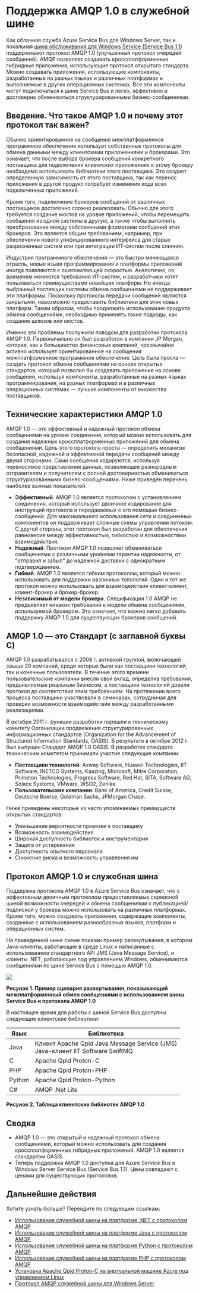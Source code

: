 <properties 
	pageTitle="Обзор AMQP для служебной шины | Microsoft Azure" 
	description="Узнайте об использовании протокола AMQP 1.0 в Azure." 
	services="service-bus" 
	documentationCenter=".net" 
	authors="sethmanheim" 
	manager="timlt" 
	editor="mattshel"/>

<tags 
	ms.service="service-bus" 
	ms.workload="tbd" 
	ms.tgt_pltfrm="na" 
	ms.devlang="multiple" 
	ms.topic="article" 
	ms.date="10/05/2015" 
	ms.author="sethm"/>



# Поддержка AMQP 1.0 в служебной шине

Как облачная служба Azure Service Bus для Windows Server, так и локальная [шина обслуживания для Windows Service (Service Bus 1.1)](https://msdn.microsoft.com/library/dn282144.aspx) поддерживают протокол AMQP 1.0 (улучшенный протокол очередей сообщений). AMQP позволяет создавать кроссплатформенные гибридные приложения, использующие протокол открытого стандарта. Можно создавать приложения, использующие компоненты, разработанные на разных языках и различных платформах и выполняемые в других операционных системах. Все эти компоненты могут подключаться к шине Service Bus и легко, эффективно и достоверно обмениваться структурированными бизнес-сообщениями.

## Введение. Что такое AMQP 1.0 и почему этот протокол так важен?

Обычно ориентированное на сообщения межплатформенное программное обеспечение использует собственные протоколы для обмена данными между клиентскими приложениями и брокерами. Это означает, что после выбора брокера сообщений конкретного поставщика для подключения клиентских приложениях к этому брокеру необходимо использовать библиотеки этого поставщика. Это создает определенную зависимость от этого поставщика, так как перенос приложения в другой продукт потребует изменения кода всех подключенных приложений.

Кроме того, подключение брокеров сообщений от различных поставщиков достаточно сложно реализовать. Обычно для этого требуется создание мостов на уровне приложений, чтобы перемещать сообщения из одной системы в другую, а также чтобы выполнять преобразование между собственными форматами сообщений этих брокеров. Это является общим требованием, например, при обеспечении нового унифицированного интерфейса для старых разрозненных систем или при интеграции ИТ-систем после слияния.

Индустрия программного обеспечения — это быстро меняющаяся отрасль, новые языки программирования и платформы приложений иногда появляются с ошеломляющей скоростью. Аналогично, со временем меняются требования ИТ-систем, и разработчики хотят пользоваться преимуществами новейших платформ. Но иногда выбранный поставщик системы обмена сообщениями не поддерживает эти платформы. Поскольку протоколы передачи сообщений являются закрытыми, невозможно предоставить библиотеки для этих новых платформ. Таким образом, чтобы продолжить использование продукта обмена сообщениями, необходимо применять такие подходы, как создание шлюзов или мостов.

Именно эти проблемы послужили поводом для разработки протокола AMQP 1.0. Первоначально он был разработан в компании JP Morgan, которая, как и большинство финансовых компаний, чрезвычайно активно использует ориентированное на сообщения межплатформенное программное обеспечение. Цель была проста — создать протокол обмена сообщениями на основе открытых стандартов, который позволил бы создавать приложения на основе сообщений, используя компоненты, разработанные на разных языках программирования, на разных платформах и в различных операционных системах — лучшие компоненты от множества поставщиков.

## Технические характеристики AMQP 1.0

AMQP 1.0 — это эффективный и надежный протокол обмена сообщениями на уровне соединения, который можно использовать для создания надежных кроссплатформенных приложений для обмена сообщениями. Цель этого протокола проста — определить механизм безопасной, надежной и эффективной передачи сообщений между двумя сторонами. Сами сообщения кодируются, используя переносимое представление данных, позволяющее разнородным отправителям и получателям с полной достоверностью обмениваться структурированными бизнес-сообщениями. Ниже приведен перечень наиболее важных показателей.

*    **Эффективный**. AMQP 1.0 является протоколом с установлением соединения, который использует двоичное кодирование для инструкций протокола и передаваемых с его помощью бизнес-сообщений. Для максимального использования сети и соединенных компонентов он поддерживает сложные схемы управления потоком. С другой стороны, этот протокол был разработан для обеспечения равновесия между эффективностью, гибкостью и возможностями взаимодействия.
*    **Надежный**. Протокол AMQP 1.0 позволяет обмениваться сообщениями с различными уровнями гарантии надежности, от "отправил и забыл" до надежной доставки с однократным подтверждением.
*    **Гибкий**. AMQP 1.0 является гибким протоколом, который можно использовать для поддержки различных топологий. Один и тот же протокол можно использовать для взаимодействия клиент-клиент, клиент-брокер и брокер-брокер.
*    **Независимый от модели брокера**. Спецификация 1.0 AMQP не предъявляет никаких требований к модели обмена сообщениями, используемой брокером. Это означает, что можно легко добавить поддержку AMQP 1.0 для существующих брокеров сообщений.

## AMQP 1.0 — это Стандарт (с заглавной буквы С)

AMQP 1.0 разрабатывался с 2008 г. активной группой, включающей свыше 20 компаний, среди которых были как поставщики технологий, так и конечные пользователи. В течение этого времени пользовательские компании внесли свой вклад, определив требования, предъявляемые реальным бизнесом, а поставщики технологий довели протокол до соответствия этим требованиям. На протяжении всего процесса поставщики участвовали в семинарах, сотрудничая для проверки возможности взаимодействия между разработанными реализациями.

В октябре 2011 г. функции разработки перешли к техническому комитету Организации продвижения структурированных информационных стандартов (Organization for the Advancement of Structured Information Standards, OASIS). В результате в октябре 2012 г. был выпущен Стандарт AMQP 1.0 OASIS. В разработке стандарта техническим комитетом принимали участие следующие компании:

*    **Поставщики технологий**: Axway Software, Huawei Technologies, IIT Software, INETCO Systems, Kaazing, Microsoft, Mitre Corporation, Primeton Technologies, Progress Software, Red Hat, SITA, Software AG, Solace Systems, VMware, WSO2, Zenika.
*    **Пользовательские компании**: Bank of America, Credit Suisse, Deutsche Boerse, Goldman Sachs, JPMorgan Chase.

Ниже приведены некоторые из часто упоминаемых преимуществ открытых стандартов:

*    Уменьшение вероятности привязки к поставщику
*    Возможность взаимодействия
*    Широкая доступность библиотек и инструментария
*    Защита от устаревания
*    Доступность опытного персонала
*    Снижение риска и возможность управления им

## Протокол AMQP 1.0 и служебная шина

Поддержка протокола AMQP 1.0 в Azure Service Bus означает, что с эффективным двоичным протоколом предоставляемые сервисной шиной возможности очередей и обмена сообщениями с публикацией/подпиской у брокера можно использовать на различных платформах. Кроме того, можно создавать приложения, содержащие компоненты, созданные с использованием разнообразных языков, платформ и операционных систем.

На приведенной ниже схеме показан пример развертывания, в котором Java-клиенты, работающие в среде Linux и написанные с использованием стандартного API JMS (Java Message Service), и клиенты .NET, работающие под управлением Windows, обмениваются сообщениями по шине Service Bus с помощью AMQP 1.0.

![][0]

**Рисунок 1. Пример сценария развертывания, показывающий межплатформенный обмен сообщениями с использованием шины Service Bus и протокола AMQP 1.0**

В настоящее время для работы с шиной Service Bus доступны следующие клиентские библиотеки:

| Язык | Библиотека |
|----------|-------------------------------------------------------------------------------|
| Java | Клиент Apache Qpid Java Message Service (JMS)<br/>Java-клиент IIT Software SwiftMQ |
| C | Apache Qpid Proton-C |
| PHP | Apache Qpid Proton-PHP |
| Python | Apache Qpid Proton-Python |
| C# | AMQP .Net Lite |

**Рисунок 2. Таблица клиентских библиотек AMQP 1.0**

## Сводка

*    AMQP 1.0 — это открытый и надежный протокол обмена сообщениями, который можно использовать для создания кроссплатформенных гибридных приложений. AMQP 1.0 является стандартом OASIS.
*    Теперь поддержка AMQP 1.0 доступна для Azure Service Bus и Windows Server Service Bus (Service Bus 1.1). Цены совпадают с ценами для существующих протоколов.

## Дальнейшие действия

Хотите узнать больше? Перейдите по следующим ссылкам:

- [Использование служебной шины на платформе .NET с протоколом AMQP]
- [Использование служебной шины на платформе Java с протоколом AMQP]
- [Использование служебной шины на платформе Python с протоколом AMQP]
- [Использование служебной шины на платформе PHP с протоколом AMQP]
- [Установка Apache Qpid Proton-C на виртуальной машине Azure под управлением Linux]
- [Протокол AMQP служебной шины для Windows Server]

[0]: ./media/service-bus-amqp-overview/service-bus-amqp-1.png
[Использование служебной шины на платформе .NET с протоколом AMQP]: service-bus-amqp-dotnet.md
[Использование служебной шины на платформе Java с протоколом AMQP]: service-bus-amqp-java.md
[Использование служебной шины на платформе Python с протоколом AMQP]: service-bus-amqp-python.md
[Использование служебной шины на платформе PHP с протоколом AMQP]: service-bus-amqp-php.md
[Установка Apache Qpid Proton-C на виртуальной машине Azure под управлением Linux]: service-bus-amqp-apache.md
[Протокол AMQP служебной шины для Windows Server]: https://msdn.microsoft.com/library/dn574799.aspx

<!---HONumber=Oct15_HO3-->